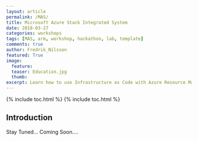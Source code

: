 ```yaml
---
layout: article
permalink: /MAS/
title: Microsoft Azure Stack Integrated System
date: 2018-03-27
categories: workshops
tags: [MAS, arm, workshop, hackathon, lab, template]
comments: true
author: Fredrik_Nilsson
featured: True
image:
  feature: 
  teaser: Education.jpg
  thumb: 
excerpt: Learn how to use Infrastructure as Code with Azure Resource Manager template deployments.
---
```

{% include toc.html %}
{% include toc.html %}

## Introduction

Stay Tuned... Coming Soon....
